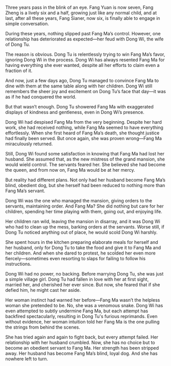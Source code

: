 Three years pass in the blink of an eye. Fang Yuan is now seven, Fang Zheng is a lively six and a half, growing just like any normal child, and at last, after all these years, Fang Sianer, now six, is finally able to engage in simple conversation.

During these years, nothing slipped past Fang Ma’s control. However, one relationship has deteriorated as expected—her feud with Dong Wi, the wife of Dong Tu.

The reason is obvious. Dong Tu is relentlessly trying to win Fang Ma’s favor, ignoring Dong Wi in the process. Dong Wi has always resented Fang Ma for having everything she ever wanted, despite all her efforts to claim even a fraction of it.

And now, just a few days ago, Dong Tu managed to convince Fang Ma to dine with them at the same table along with her children. Dong Wi still remembers the sheer joy and excitement on Dong Tu’s face that day—it was as if he had conquered the world.

But that wasn’t enough. Dong Tu showered Fang Ma with exaggerated displays of kindness and gentleness, even in Dong Wi’s presence.

Dong Wi had despised Fang Ma from the very beginning. Despite her hard work, she had received nothing, while Fang Ma seemed to have everything effortlessly. When she first heard of Fang Ma’s death, she thought justice had finally been served. But once again, she was proven wrong—Fang Ma miraculously returned.

Still, Dong Wi found some satisfaction in knowing that Fang Ma had lost her husband. She assumed that, as the new mistress of the grand mansion, she would wield control. The servants feared her. She believed she had become the queen, and from now on, Fang Ma would be at her mercy.

But reality had different plans. Not only had her husband become Fang Ma’s blind, obedient dog, but she herself had been reduced to nothing more than Fang Ma’s servant.

Dong Wi was the one who managed the mansion, giving orders to the servants, maintaining order. And Fang Ma? She did nothing but care for her children, spending her time playing with them, going out, and enjoying life.

Her children ran wild, leaving the mansion in disarray, and it was Dong Wi who had to clean up the mess, barking orders at the servants. Worse still, if Dong Tu noticed anything out of place, he would scold Dong Wi harshly.

She spent hours in the kitchen preparing elaborate meals for herself and her husband, only for Dong Tu to take the food and give it to Fang Ma and her children. And when she dared to protest, he scolded her even more fiercely—sometimes even resorting to slaps for failing to follow his instructions.

Dong Wi had no power, no backing. Before marrying Dong Tu, she was just a simple village girl. Dong Tu had fallen in love with her at first sight, married her, and cherished her ever since. But now, she feared that if she defied him, he might cast her aside.

Her woman instinct had warned her before—Fang Ma wasn’t the helpless woman she pretended to be. No, she was a venomous snake. Dong Wi has even attempted to subtly undermine Fang Ma, but each attempt has backfired spectacularly, resulting in Dong Tu's furious reprimands. Even without evidence, her woman intuition told her Fang Ma is the one pulling the strings from behind the scenes.

She has tried again and again to fight back, but every attempt failed. Her relationship with her husband crumbled. Now, she has no choice but to become an obedient servant to Fang Ma. Her strength has been stripped away. Her husband has become Fang Ma’s blind, loyal dog. And she has nowhere left to turn.